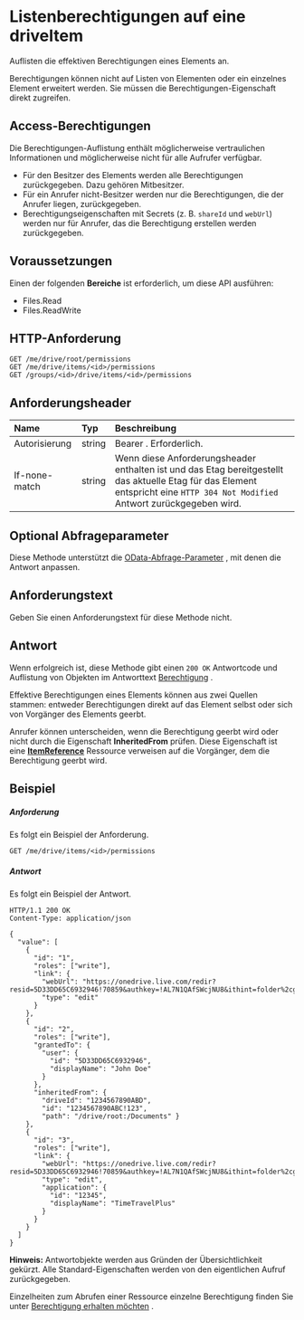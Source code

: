 # <a name="list-permissions-on-a-driveitem"></a>Listenberechtigungen auf eine driveItem

Auflisten die effektiven Berechtigungen eines Elements an.

Berechtigungen können nicht auf Listen von Elementen oder ein einzelnes Element erweitert werden. Sie müssen die Berechtigungen-Eigenschaft direkt zugreifen.

## <a name="access-to-permissions"></a>Access-Berechtigungen

Die Berechtigungen-Auflistung enthält möglicherweise vertraulichen Informationen und möglicherweise nicht für alle Aufrufer verfügbar.

* Für den Besitzer des Elements werden alle Berechtigungen zurückgegeben. Dazu gehören Mitbesitzer.
* Für ein Anrufer nicht-Besitzer werden nur die Berechtigungen, die der Anrufer liegen, zurückgegeben.
* Berechtigungseigenschaften mit Secrets (z. B. `shareId` und `webUrl`) werden nur für Anrufer, das die Berechtigung erstellen werden zurückgegeben.

## <a name="prerequisites"></a>Voraussetzungen
Einen der folgenden **Bereiche** ist erforderlich, um diese API ausführen:

  * Files.Read
  * Files.ReadWrite

## <a name="http-request"></a>HTTP-Anforderung
<!-- { "blockType": "ignored" } -->
```http
GET /me/drive/root/permissions
GET /me/drive/items/<id>/permissions
GET /groups/<id>/drive/items/<id>/permissions
```

## <a name="request-headers"></a>Anforderungsheader

| Name          | Typ   | Beschreibung                                                                                                                                     |
|:--------------|:-------|:------------------------------------------------------------------------------------------------------------------------------------------------|
| Autorisierung | string | Bearer <token>. Erforderlich.                                                                                                                       |
| If-none-match | string | Wenn diese Anforderungsheader enthalten ist und das Etag bereitgestellt das aktuelle Etag für das Element entspricht eine `HTTP 304 Not Modified` Antwort zurückgegeben wird. |


## <a name="optional-query-parameters"></a>Optional Abfrageparameter
Diese Methode unterstützt die [OData-Abfrage-Parameter](http://graph.microsoft.io/docs/overview/query_parameters) , mit denen die Antwort anpassen.

## <a name="request-body"></a>Anforderungstext
Geben Sie einen Anforderungstext für diese Methode nicht.

## <a name="response"></a>Antwort
Wenn erfolgreich ist, diese Methode gibt einen `200 OK` Antwortcode und Auflistung von Objekten im Antworttext [Berechtigung](../resources/permission.md) .

Effektive Berechtigungen eines Elements können aus zwei Quellen stammen: entweder Berechtigungen direkt auf das Element selbst oder sich von Vorgänger des Elements geerbt.

Anrufer können unterscheiden, wenn die Berechtigung geerbt wird oder nicht durch die Eigenschaft **InheritedFrom** prüfen. Diese Eigenschaft ist eine [**ItemReference**](../resources/itemreference.md) Ressource verweisen auf die Vorgänger, dem die Berechtigung geerbt wird.

## <a name="example"></a>Beispiel
##### <a name="request"></a>Anforderung
Es folgt ein Beispiel der Anforderung.
<!-- {
  "blockType": "request",
  "name": "get_permissions"
}-->
```http
GET /me/drive/items/<id>/permissions
```


##### <a name="response"></a>Antwort
Es folgt ein Beispiel der Antwort.
<!-- {
  "blockType": "response",
  "truncated": true,
  "@odata.type": "microsoft.graph.permission",
  "isCollection": true
} -->
```http
HTTP/1.1 200 OK
Content-Type: application/json

{
  "value": [
    {
      "id": "1",
      "roles": ["write"],
      "link": {
        "webUrl": "https://onedrive.live.com/redir?resid=5D33DD65C6932946!70859&authkey=!AL7N1QAfSWcjNU8&ithint=folder%2cgif",
        "type": "edit"
      }
    },
    {
      "id": "2",
      "roles": ["write"],
      "grantedTo": {
        "user": {
          "id": "5D33DD65C6932946",
          "displayName": "John Doe"
        }
      },
      "inheritedFrom": {
        "driveId": "1234567890ABD",
        "id": "1234567890ABC!123",
        "path": "/drive/root:/Documents" }
    },
    {
      "id": "3",
      "roles": ["write"],
      "link": {
        "webUrl": "https://onedrive.live.com/redir?resid=5D33DD65C6932946!70859&authkey=!AL7N1QAfSWcjNU8&ithint=folder%2cgif",
        "type": "edit",
        "application": {
          "id": "12345",
          "displayName": "TimeTravelPlus"
        }
      }
    }
  ]
}
```

**Hinweis:** Antwortobjekte werden aus Gründen der Übersichtlichkeit gekürzt. Alle Standard-Eigenschaften werden von den eigentlichen Aufruf zurückgegeben.

Einzelheiten zum Abrufen einer Ressource einzelne Berechtigung finden Sie unter [Berechtigung erhalten möchten](permission_get.md) .


<!-- uuid: 8fcb5dbc-d5aa-4681-8e31-b001d5168d79
2015-10-25 14:57:30 UTC -->
<!-- {
  "type": "#page.annotation",
  "description": "List permissions",
  "keywords": "",
  "section": "documentation",
  "tocPath": "OneDrive/Item/List permissions"
}-->
